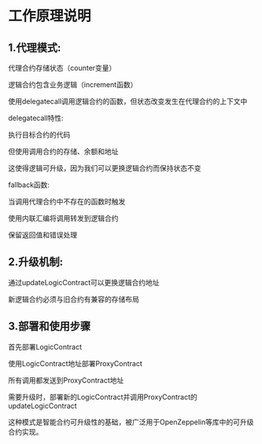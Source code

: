 # 工作原理说明
## 1.代理模式:

代理合约存储状态（counter变量）

逻辑合约包含业务逻辑（increment函数）

使用delegatecall调用逻辑合约的函数，但状态改变发生在代理合约的上下文中

delegatecall特性:

执行目标合约的代码

但使用调用合约的存储、余额和地址

这使得逻辑可升级，因为我们可以更换逻辑合约而保持状态不变

fallback函数:

当调用代理合约中不存在的函数时触发

使用内联汇编将调用转发到逻辑合约

保留返回值和错误处理

## 2.升级机制:

通过updateLogicContract可以更换逻辑合约地址

新逻辑合约必须与旧合约有兼容的存储布局

## 3.部署和使用步骤
首先部署LogicContract

使用LogicContract地址部署ProxyContract

所有调用都发送到ProxyContract地址

需要升级时，部署新的LogicContract并调用ProxyContract的updateLogicContract

这种模式是智能合约可升级性的基础，被广泛用于OpenZeppelin等库中的可升级合约实现。